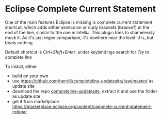 # Eclipse Complete Current Statement

One of the main features Eclipse is missing is complete current statement shortcut, which adds 
either semicolon or curly brackets (braces?) at the end of the line, similar to the one in IntelliJ. This 
plugin tries to shamelessly mock it. As it's just regex comparison, it's nowhere near the level 
IJ is, but beats nothing.

Default shortcut is *Ctrl+Shift+Enter*, under keybindings search for _Try to complete line_

To install, either 
- build on your own 
- use https://github.com/henri5/completeline-updatesite/raw/master/ as update site
- download the repo [completeline-updatesite](https://github.com/henri5/completeline-updatesite), extract it and use the folder as update site
- get it from marketplace https://marketplace.eclipse.org/content/complete-current-statement-eclipse
